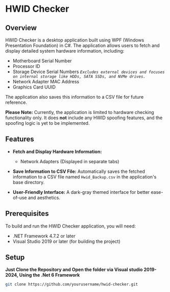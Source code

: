 # HWID Checker


## Overview

HWID Checker is a desktop application built using WPF (Windows Presentation Foundation) in C#. The application allows users to fetch and display detailed system hardware information, including:

- Motherboard Serial Number
- Processor ID
- Storage Device Serial Numbers *`Excludes external devices and focuses on internal storage like HDDs, SATA SSDs, and NVMe drives.`*
- Network Adapter MAC Address
- Graphics Card UUID

The application also saves this information to a CSV file for future reference.

**Please Note:** Currently, the application is limited to hardware checking functionality only. It does **not** include any HWID spoofing features, and the spoofing logic is yet to be implemented.

## Features

- **Fetch and Display Hardware Information:**
  - Network Adapters (Displayed in separate tabs)
- **Save Information to CSV File:** Automatically saves the fetched information to a CSV file named `Hwid_Backup.csv` in the application's base directory.


- **User-Friendly Interface:** A dark-gray themed interface for better ease-of-use and aesthetics.

## Prerequisites

To build and run the HWID Checker application, you will need:

- .NET Framework 4.7.2 or later
- Visual Studio 2019 or later (for building the project)

## Setup

**Just Clone the Repository and Open the folder via Visual studio 2019-2024, Using the .Net 6 Framework**

   ```bash
   git clone https://github.com/yourusername/hwid-checker.git
   ```


